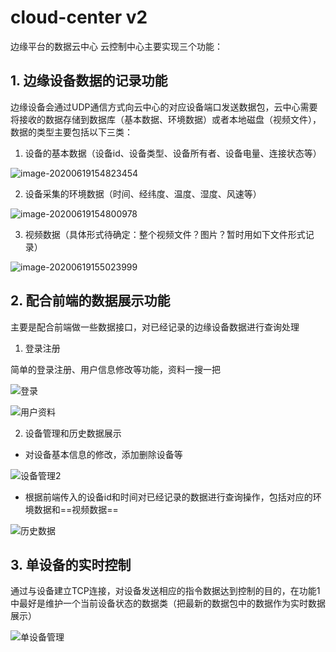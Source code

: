 # cloud-center v2
边缘平台的数据云中心
云控制中心主要实现三个功能：

## 1. 边缘设备数据的记录功能

边缘设备会通过UDP通信方式向云中心的对应设备端口发送数据包，云中心需要将接收的数据存储到数据库（基本数据、环境数据）或者本地磁盘（视频文件），数据的类型主要包括以下三类：

1. 设备的基本数据（设备id、设备类型、设备所有者、设备电量、连接状态等）

![image-20200619154823454](https://note.youdao.com/yws/public/resource/a590917cb48dcdcd15365607a22b2b6c/xmlnote/C72E45020D4042849568D85D91C334FC/5825)

2. 设备采集的环境数据（时间、经纬度、温度、湿度、风速等）

![image-20200619154800978](https://note.youdao.com/yws/public/resource/a590917cb48dcdcd15365607a22b2b6c/xmlnote/899991AA820C45498BBA9485401DDD14/5827)

3. 视频数据（具体形式待确定：整个视频文件？图片？暂时用如下文件形式记录）

![image-20200619155023999](https://note.youdao.com/yws/public/resource/a590917cb48dcdcd15365607a22b2b6c/xmlnote/B2FE0059C32142CC8B2D10A48BD6C9A6/5829)

## 2. 配合前端的数据展示功能

主要是配合前端做一些数据接口，对已经记录的边缘设备数据进行查询处理

1. 登录注册

简单的登录注册、用户信息修改等功能，资料一搜一把

![登录](https://note.youdao.com/yws/public/resource/a590917cb48dcdcd15365607a22b2b6c/xmlnote/E73085EAFF034AB884250A2FAF91412C/5831)



![用户资料](https://note.youdao.com/yws/public/resource/a590917cb48dcdcd15365607a22b2b6c/xmlnote/6B886FE849AA400BB07BDA0F35507C15/5833)



2. 设备管理和历史数据展示

- 对设备基本信息的修改，添加删除设备等

![设备管理2](https://note.youdao.com/yws/public/resource/a590917cb48dcdcd15365607a22b2b6c/xmlnote/AC3285C3D9C14B2B804E54A54BBECF8D/5835)

- 根据前端传入的设备id和时间对已经记录的数据进行查询操作，包括对应的环境数据和==视频数据==

![历史数据](https://note.youdao.com/yws/public/resource/a590917cb48dcdcd15365607a22b2b6c/xmlnote/FFD5B411FC034633B71900653B5C958D/5837)

## 3. 单设备的实时控制

通过与设备建立TCP连接，对设备发送相应的指令数据达到控制的目的，在功能1中最好是维护一个当前设备状态的数据类（把最新的数据包中的数据作为实时数据展示）

![单设备管理](https://note.youdao.com/yws/public/resource/a590917cb48dcdcd15365607a22b2b6c/xmlnote/5774272484264B1E8A15451B66F849C8/5839)
